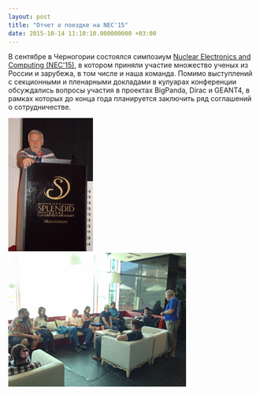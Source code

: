 ```yaml
---
layout: post
title: "Отчет о поездке на NEC'15"
date: 2015-10-14 11:10:10.000000000 +03:00
---
```

<p>В сентябре в Черногории состоялся симпозиум <a href="http://nec2015.jinr.ru/">Nuclear Electronics and Computing (NEC'15)</a>, в котором приняли участие множество ученых из России и зарубежа, в том числе и наша команда. Помимо выступлений с секционными и пленарными докладами в кулуарах конференции обсуждались вопросы участия в проектах BigPanda, Dirac и GEANT4, в рамках которых до конца года планируется заключить ряд соглашений о сотрудничестве.</p>
<p><img alt="pic-1" src="/images/nec-2015/pic-1.jpg" height="270" width="172" /><img alt="pic-2" src="/images/nec-2015/pic-2.jpg" height="271" width="361" /></p>
